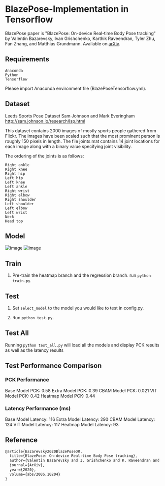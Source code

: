 # BlazePose-Implementation in Tensorflow
BlazePose paper is "BlazePose: On-device Real-time Body Pose tracking" by Valentin Bazarevsky, Ivan Grishchenko, Karthik Raveendran, Tyler Zhu, Fan Zhang, and Matthias Grundmann. Available on [arXiv](https://arxiv.org/abs/2006.10204).

## Requirements
```
Anaconda
Python
Tensorflow
```
Please import Anaconda environment file (BlazePoseTensorflow.yml).

## Dataset
Leeds Sports Pose Dataset
Sam Johnson and Mark Everingham
http://sam.johnson.io/research/lsp.html

This dataset contains 2000 images of mostly sports people
gathered from Flickr. The images have been scaled such that the
most prominent person is roughly 150 pixels in length. The file
joints.mat contains 14 joint locations for each image along with
a binary value specifying joint visibility.

The ordering of the joints is as follows:
```
Right ankle
Right knee
Right hip
Left hip
Left knee
Left ankle
Right wrist
Right elbow
Right shoulder
Left shoulder
Left elbow
Left wrist
Neck
Head top
```

## Model
![image](https://user-images.githubusercontent.com/14852495/156509720-2d900f7b-8953-4219-9aa8-dea97dccb93c.png)
![image](https://user-images.githubusercontent.com/14852495/156510922-5d962d87-e021-4a3f-9c67-3afbd168a022.png)

## Train
1. Pre-train the heatmap branch and the regression branch.
  run `python train.py`.

## Test
1. Set `select_model` to the model you would like to test in config.py.

2. Run `python test.py`.

## Test All
Running `python test_all.py` will load all the models and display PCK results as well as the latency results

## Test Performance Comparison

### PCK Performance
Base Model PCK: 0.58
Extra Model PCK: 0.39
CBAM Model PCK: 0.021
VIT Model PCK: 0.42
Heatmap Model PCK: 0.44

### Latency Performance (ms)
Base Model Latency: 116
Extra Model Latency: 290
CBAM Model Latency: 124
VIT Model Latency: 117
Heatmap Model Latency: 93


## Reference

```tex
@article{Bazarevsky2020BlazePoseOR,
  title={BlazePose: On-device Real-time Body Pose tracking},
  author={Valentin Bazarevsky and I. Grishchenko and K. Raveendran and Tyler Lixuan Zhu and Fangfang Zhang and M. Grundmann},
  journal={ArXiv},
  year={2020},
  volume={abs/2006.10204}
}
```
